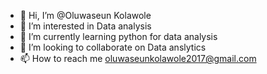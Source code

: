 - 👋 Hi, I’m @Oluwaseun Kolawole 
- 👀 I’m interested in Data analysis 
- 🌱 I’m currently learning python for data analysis
- 💞️ I’m looking to collaborate on Data anslytics
- 📫 How to reach me oluwaseunkolawole2017@gmail.com 

<!---
Oluwaseun-k/Oluwaseun-k is a ✨ special ✨ repository because its `README.md` (this file) appears on your GitHub profile.
You can click the Preview link to take a look at your changes.
--->
